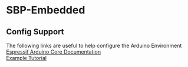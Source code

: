 # SBP-Embedded

## Config Support
The following links are useful to help configure the Arduino Environment  
[Espressif Arduino Core Documentation](https://docs.espressif.com/projects/arduino-esp32/en/latest/index.html)  
[Example Tutorial](https://www.instructables.com/How-to-Add-WiFi-Control-to-Any-Project-ESP32-Begin/)  

